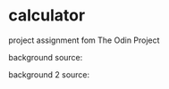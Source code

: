 # calculator

project assignment fom The Odin Project

background source:

<!-- <a href="https://www.freepik.com/free-photo/scratched-beige-wooden-textured_11298744.htm#query=student%20desk&position=2&from_view=keyword">Image by rawpixel.com</a> on Freepik -->

background 2 source:

<!-- Image by <a href="https://www.freepik.com/free-photo/flat-lay-desk-arrangement-with-copy-space_13523365.htm#query=student%20desk&position=7&from_view=keyword">Freepik</a> -->

